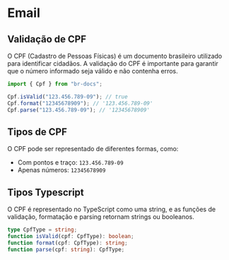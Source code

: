 # Email

## Validação de CPF

O CPF (Cadastro de Pessoas Físicas) é um documento brasileiro utilizado para identificar cidadãos. A validação do CPF é importante para garantir que o número informado seja válido e não contenha erros.

```typescript
import { Cpf } from "br-docs";

Cpf.isValid("123.456.789-09"); // true
Cpf.format("12345678909"); // '123.456.789-09'
Cpf.parse("123.456.789-09"); // '12345678909'
```

## Tipos de CPF

O CPF pode ser representado de diferentes formas, como:

- Com pontos e traço: `123.456.789-09`
- Apenas números: `12345678909`

## Tipos Typescript

O CPF é representado no TypeScript como uma string, e as funções de validação, formatação e parsing retornam strings ou booleanos.

```typescript
type CpfType = string;
function isValid(cpf: CpfType): boolean;
function format(cpf: CpfType): string;
function parse(cpf: string): CpfType;
```
